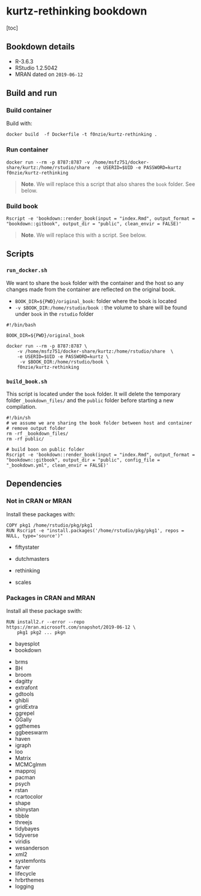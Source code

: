 # kurtz-rethinking bookdown

[toc]

## Bookdown details
* R-3.6.3
* RStudio 1.2.5042
* MRAN dated on `2019-06-12`



## Build and run

### Build container

Build with:

```
docker build  -f Dockerfile -t f0nzie/kurtz-rethinking .
```



### Run container

```
docker run --rm -p 8787:8787 -v /home/msfz751/docker-share/kurtz:/home/rstudio/share  -e USERID=$UID -e PASSWORD=kurtz f0nzie/kurtz-rethinking
```

> **Note**. We will replace this a script that also shares the `book` folder. See below.


### Build book

```
Rscript -e 'bookdown::render_book(input = "index.Rmd", output_format = "bookdown::gitbook", output_dir = "public", clean_envir = FALSE)'
```

> **Note**. We will replace this with a script. See below.



## Scripts

### `run_docker.sh`

We want to share the `book` folder with the container and the host so any changes made from the container are reflected on the original book.

*   `BOOK_DIR=${PWD}/original_book`: folder where the book is located
*   `-v $BOOK_DIR:/home/rstudio/book `: the volume to share will be found under `book` in the `rstudio` folder

```
#!/bin/bash

BOOK_DIR=${PWD}/original_book

docker run --rm -p 8787:8787 \
    -v /home/msfz751/docker-share/kurtz:/home/rstudio/share  \
    -e USERID=$UID -e PASSWORD=kurtz \
     -v $BOOK_DIR:/home/rstudio/book \
    f0nzie/kurtz-rethinking
```



### `build_book.sh`

This script is located under the `book` folder. It will delete the temporary folder `_bookdown_files/` and the `public` folder before starting a new compilation.

```
#!/bin/sh
# we assume we are sharing the book folder between host and container
# remove output folder
rm -rf _bookdown_files/
rm -rf public/

# build boon on public folder
Rscript -e 'bookdown::render_book(input = "index.Rmd", output_format = "bookdown::gitbook", output_dir = "public", config_file = "_bookdown.yml", clean_envir = FALSE)'
```




## Dependencies



### Not in CRAN or MRAN

Install these packages with:

```
COPY pkg1 /home/rstudio/pkg/pkg1
RUN Rscript -e "install.packages('/home/rstudio/pkg/pkg1', repos = NULL, type='source')"
```

*   fiftystater

*   dutchmasters

*   rethinking

*   scales

### Packages in CRAN and MRAN

Install all these package swith:

```
RUN install2.r --error --repo https://mran.microsoft.com/snapshot/2019-06-12 \
	pkg1 pkg2 ... pkgn
```



*   bayesplot 
*   bookdown 

-   brms 
-   BH 
-   broom 
-   dagitty 
-   extrafont 
-   gdtools 
-   ghibli 
-   gridExtra 
-   ggrepel 
-   GGally 
-   ggthemes 
-   ggbeeswarm 
-   haven 
-   igraph 
-   loo 
-   Matrix 
-   MCMCglmm 
-   mapproj 
-   pacman 
-   psych 
-   rstan 
-   rcartocolor 
-   shape 
-   shinystan 
-   tibble 
-   threejs 
-   tidybayes 
-   tidyverse 
-   viridis 
-   wesanderson 
-   xml2
-   systemfonts 
-   farver 
-   lifecycle
-   hrbrthemes
-   logging 
